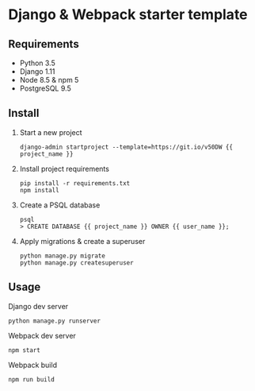 # Django & Webpack starter template

## Requirements

- Python 3.5
- Django 1.11
- Node 8.5 & npm 5
- PostgreSQL 9.5

## Install

1. Start a new project
    ```
    django-admin startproject --template=https://git.io/v50DW {{ project_name }}
    ```

2. Install project requirements
    ```
    pip install -r requirements.txt
    npm install
    ```

3. Create a PSQL database
    ```
    psql
    > CREATE DATABASE {{ project_name }} OWNER {{ user_name }};
    ```

4. Apply migrations & create a superuser
    ```
    python manage.py migrate
    python manage.py createsuperuser
    ```

## Usage

Django dev server

```
python manage.py runserver
```

Webpack dev server

```
npm start
```

Webpack build

```
npm run build
```
